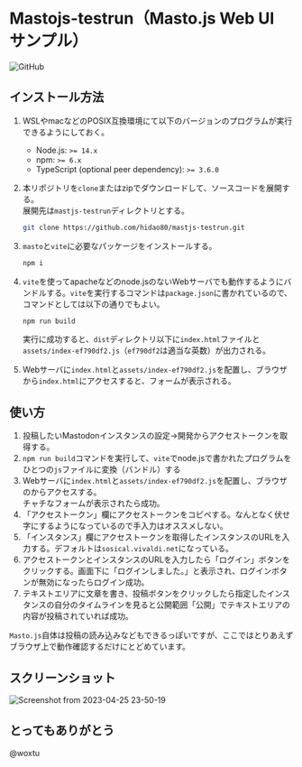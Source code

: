 # Mastojs-testrun（Masto.js Web UI サンプル）

![GitHub](https://img.shields.io/github/license/hidao80/katex-ruby-generator?style=plastic)

## インストール方法

1. WSLやmacなどのPOSIX互換環境にて以下のバージョンのプログラムが実行できるようにしておく。

    - Node.js: `>= 14.x`
    - npm: `>= 6.x`
    - TypeScript (optional peer dependency): `>= 3.6.0`

2. 本リポジトリを`clone`またはzipでダウンロードして、ソースコードを展開する。  
  展開先は`mastjs-testrun`ディレクトリとする。

    ```sh
    git clone https://github.com/hidao80/mastjs-testrun.git
    ```

3. `masto`と`vite`に必要なパッケージをインストールする。

    ```sh
    npm i
    ```

4. `vite`を使ってapacheなどのnode.jsのないWebサーバでも動作するようにバンドルする。`vite`を実行するコマンドは`package.json`に書かれているので、
  コマンドとしては以下の通りでもよい。

    ```sh
    npm run build
    ```

    実行に成功すると、`dist`ディレクトリ以下に`index.html`ファイルと`assets/index-ef790df2.js`（`ef790df2`は適当な英数）が出力される。

5. Webサーバに`index.html`と`assets/index-ef790df2.js`を配置し、ブラウザから`index.html`にアクセスすると、フォームが表示される。  

## 使い方

1. 投稿したいMastodonインスタンスの設定→開発からアクセストークンを取得する。
2. `npm run build`コマンドを実行して、`vite`でnode.jsで書かれたプログラムをひとつの`js`ファイルに変換（バンドル）する
3. Webサーバに`index.html`と`assets/index-ef790df2.js`を配置し、ブラウザのからアクセスする。  
    チャチなフォームが表示されたら成功。
4. 「アクセストークン」欄にアクセストークンをコピペする。なんとなく伏せ字にするようになっているので手入力はオススメしない。
5. 「インスタンス」欄にアクセストークンを取得したインスタンスのURLを入力する。デフォルトは`sosical.vivaldi.net`になっている。
6. アクセストークンとインスタンスのURLを入力したら「ログイン」ボタンをクリックする。画面下に「ログインしました。」と表示され、ログインボタンが無効になったらログイン成功。
7. テキストエリアに文章を書き、投稿ボタンをクリックしたら指定したインスタンスの自分のタイムラインを見ると公開範囲「公開」でテキストエリアの内容が投稿されていれば成功。

`Masto.js`自体は投稿の読み込みなどもできるっぽいですが、ここではとりあえずブラウザ上で動作確認するだけにとどめています。

## スクリーンショット

![Screenshot from 2023-04-25 23-50-19](https://user-images.githubusercontent.com/8155294/234316221-242bb857-b1a3-4322-a850-8e3ed8dc739b.png)

## とってもありがとう

@woxtu
